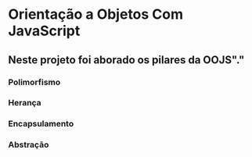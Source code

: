 # Orientação a Objetos Com JavaScript

## Neste projeto foi aborado os pilares da OOJS"."

### Polimorfismo

### Herança

### Encapsulamento

### Abstração
